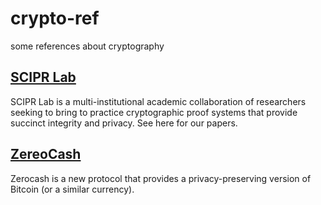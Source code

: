 # crypto-ref
some references about cryptography

## [SCIPR Lab](http://www.scipr-lab.org/)
SCIPR Lab is a multi-institutional academic collaboration of researchers seeking to bring to practice cryptographic proof systems that provide succinct integrity and privacy. See here for our papers.

## [ZereoCash](http://zerocash-project.org/)
Zerocash is a new protocol that provides a privacy-preserving version of Bitcoin (or a similar currency).
